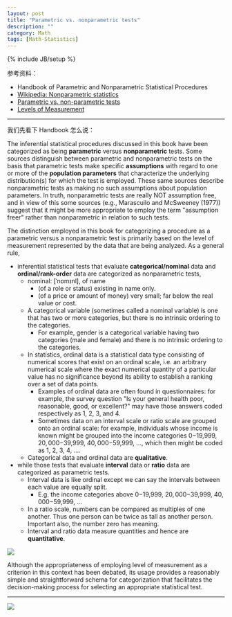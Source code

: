 ```yaml
---
layout: post
title: "Parametric vs. nonparametric tests"
description: ""
category: Math
tags: [Math-Statistics]
---
```

{% include JB/setup %}

参考资料：

- Handbook of Parametric and Nonparametric Statistical Procedures
- [Wikipedia: Nonparametric statistics](https://en.wikipedia.org/wiki/Nonparametric_statistics)
- [Parametric vs. non-parametric tests](http://changingminds.org/explanations/research/analysis/parametric_non-parametric.htm)
- [Levels of Measurement](http://www.socialresearchmethods.net/kb/measlevl.php)

----- 

我们先看下 Handbook 怎么说：

The inferential statistical procedures discussed in this book have been categorized as being **parametric** versus **nonparametric** tests. Some sources distinguish between parametric and nonparametric tests on the basis that parametric tests make specific **assumptions** with regard to one or more of the **population parameters** that characterize the underlying distribution(s) for which the test is employed. These same sources describe nonparametric tests as making no such assumptions about population parameters. In truth, nonparametric tests are really NOT assumption free, and in view of this some sources (e.g., Marascuilo and McSweeney (1977)) suggest that it might be more appropriate to employ the term "assumption freer" rather than nonparametric in relation to such tests.

The distinction employed in this book for categorizing a procedure as a parametric versus a nonparametric test is primarily based on the level of measurement represented by the data that are being analyzed. As a general rule, 

- inferential statistical tests that evaluate **categorical/nominal** data and **ordinal/rank-order** data are categorized as nonparametric tests, 
	- nominal: [ˈnɒmɪnl], of name
		- (of a role or status) existing in name only.
		- (of a price or amount of money) very small; far below the real value or cost.
	- A categorical variable (sometimes called a nominal variable) is one that has two or more categories, but there is no intrinsic ordering to the categories. 
		- For example, gender is a categorical variable having two categories (male and female) and there is no intrinsic ordering to the categories.
	- In statistics, ordinal data is a statistical data type consisting of numerical scores that exist on an ordinal scale, i.e. an arbitrary numerical scale where the exact numerical quantity of a particular value has no significance beyond its ability to establish a ranking over a set of data points.
		- Examples of ordinal data are often found in questionnaires: for example, the survey question "Is your general health poor, reasonable, good, or excellent?" may have those answers coded respectively as 1, 2, 3, and 4. 
		- Sometimes data on an interval scale or ratio scale are grouped onto an ordinal scale: for example, individuals whose income is known might be grouped into the income categories $0-$19,999, $20,000-$39,999, $40,000-$59,999, ..., which then might be coded as 1, 2, 3, 4, ....
	- Categorical data and ordinal data are **qualitative**.
- while those tests that evaluate **interval** data or **ratio** data are categorized as parametric tests.
	- Interval data is like ordinal except we can say the intervals between each value are equally split. 
		- E.g. the income categories above $0-$19,999, $20,000-$39,999, $40,000-$59,999, ...
	- In a ratio scale, numbers can be compared as multiples of one another. Thus one person can be twice as tall as another person. Important also, the number zero has meaning.
	- Interval and ratio data measure quantities and hence are **quantitative**.
	
![](https://bn1304files.storage.live.com/y2pHrl4VIkr6ip66vI6XRMERWY4Yrfvl6HNyTsb_7SqwhAMtvdPzBVsFISgmzEMtFpo3qmXHWyLk7E1nHoanvcbx2mlspr0AG_pu6-BvxRla5_LEaEXcCjUCrXxwF1Ig_HWqOyHj647jFdHvVqx18cgJg/measlev2.gif?psid=1&width=400&height=268&cropMode=center)

Although the appropriateness of employing level of measurement as a criterion in this context has been debated, its usage provides a reasonably simple and straightforward schema for categorization that facilitates the decision-making process for selecting an appropriate statistical test.

-----

![](https://bn1304files.storage.live.com/y2pKG9ZnrjLGQycgGKW7uUQxDKxHwacHMuEPjAy1Kgax4IBvrbbHnbF1VGYWygzrGUtGkcMAx4KuGsKmjuOJPY0_RUgHDZuokIXMvnwpBUkd0iholv3BHqzAhYSODzRvU2KQih-YbUdXkio_FOFLL51hQ/alternative%20tests.png?psid=1&width=1080&height=337&cropMode=center)
